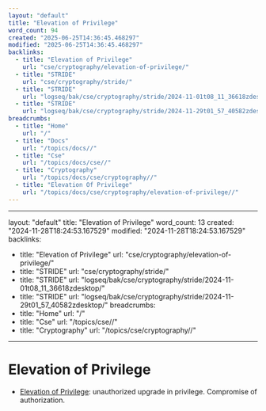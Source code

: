 ```yaml
---
layout: "default"
title: "Elevation of Privilege"
word_count: 94
created: "2025-06-25T14:36:45.468297"
modified: "2025-06-25T14:36:45.468297"
backlinks:
  - title: "Elevation of Privilege"
    url: "cse/cryptography/elevation-of-privilege/"
  - title: "STRIDE"
    url: "cse/cryptography/stride/"
  - title: "STRIDE"
    url: "logseq/bak/cse/cryptography/stride/2024-11-01t08_11_36618zdesktop/"
  - title: "STRIDE"
    url: "logseq/bak/cse/cryptography/stride/2024-11-29t01_57_40582zdesktop/"
breadcrumbs:
  - title: "Home"
    url: "/"
  - title: "Docs"
    url: "/topics/docs//"
  - title: "Cse"
    url: "/topics/docs/cse//"
  - title: "Cryptography"
    url: "/topics/docs/cse/cryptography//"
  - title: "Elevation Of Privilege"
    url: "/topics/docs/cse/cryptography/elevation-of-privilege//"
---
```

---
layout: "default"
title: "Elevation of Privilege"
word_count: 13
created: "2024-11-28T18:24:53.167529"
modified: "2024-11-28T18:24:53.167529"
backlinks:
  - title: "Elevation of Privilege"
    url: "cse/cryptography/elevation-of-privilege/"
  - title: "STRIDE"
    url: "cse/cryptography/stride/"
  - title: "STRIDE"
    url: "logseq/bak/cse/cryptography/stride/2024-11-01t08_11_36618zdesktop/"
  - title: "STRIDE"
    url: "logseq/bak/cse/cryptography/stride/2024-11-29t01_57_40582zdesktop/"
breadcrumbs:
  - title: "Home"
    url: "/"
  - title: "Cse"
    url: "/topics/cse//"
  - title: "Cryptography"
    url: "/topics/cse/cryptography//"
---
# Elevation of Privilege

- [Elevation of Privilege](cse/cryptography/elevation-of-privilege/): unauthorized upgrade in privilege. Compromise of authorization.
